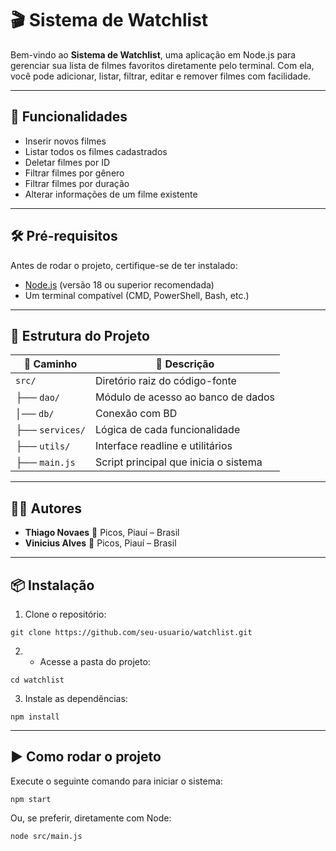 # 🎬 Sistema de Watchlist

Bem-vindo ao **Sistema de Watchlist**, uma aplicação em Node.js para gerenciar sua lista de filmes favoritos diretamente pelo terminal. Com ela, você pode adicionar, listar, filtrar, editar e remover filmes com facilidade.

---

## 🚀 Funcionalidades

- Inserir novos filmes
- Listar todos os filmes cadastrados
- Deletar filmes por ID
- Filtrar filmes por gênero
- Filtrar filmes por duração
- Alterar informações de um filme existente

---

## 🛠️ Pré-requisitos

Antes de rodar o projeto, certifique-se de ter instalado:

- [Node.js](https://nodejs.org/) (versão 18 ou superior recomendada)
- Um terminal compatível (CMD, PowerShell, Bash, etc.)

---

## 🧱 Estrutura do Projeto

| 📁 Caminho            | 📝 Descrição                                 |
|------------------------|----------------------------------------------|
| `src/`                 | Diretório raiz do código-fonte               |
| ├── `dao/`             | Módulo de acesso ao banco de dados           |
| │── `db/`              | Conexão com BD                               |
| ├── `services/`        | Lógica de cada funcionalidade                |
| ├── `utils/`           | Interface readline e utilitários             |
| ├── `main.js`          | Script principal que inicia o sistema        |

---

## 👨‍💻 Autores

- **Thiago Novaes**  📍 Picos, Piauí – Brasil
- **Vinicius Alves** 📍 Picos, Piauí – Brasil



---

## 📦 Instalação

1. Clone o repositório:
  ```
  git clone https://github.com/seu-usuario/watchlist.git
  ```
2. - Acesse a pasta do projeto:
  ```
  cd watchlist
  ```
3. Instale as dependências:
  ```
  npm install
  ```

---

## ▶️ Como rodar o projeto
  Execute o seguinte comando para iniciar o sistema:
  ```
  npm start
  ```
  Ou, se preferir, diretamente com Node:
  ```
  node src/main.js
  ```
